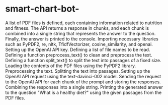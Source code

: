 # smart-chart-bot-
A list of PDF files is defined, each containing information related to nutrition and fitness.  The API returns a response in chunks, and each chunk is combined into a single string that represents the answer to the question. Finally, the answer is printed to the console.
Importing necessary libraries such as PyPDF2, re, nltk, TfidfVectorizer, cosine_similarity, and openai.
Setting up the OpenAI API key.
Defining a list of file names to be read.
Defining a function preprocess_text() to clean and preprocess the text.
Defining a function split_text() to split the text into passages of a fixed size.
Loading the contents of the PDF files using the PyPDF2 library.
Preprocessing the text.
Splitting the text into passages.
Setting up the OpenAI API request using the text-davinci-002 model.
Sending the request to the OpenAI API for each chunk of the prompt and storing the responses.
Combining the responses into a single string.
Printing the generated answer to the question "What is a healthy diet?" using the given passages from the PDF files.
